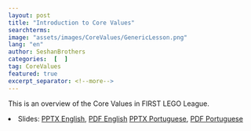 ```yaml
---
layout: post
title: "Introduction to Core Values"
searchterms:
image: "assets/images/CoreValues/GenericLesson.png"
lang: "en"
author: SeshanBrothers
categories:  [  ]
tag: CoreValues
featured: true
excerpt_separator: <!--more-->
---
```

 This is an overview of the Core Values in FIRST LEGO League.
 <!--more-->

 <li class="ng-binding">Slides:
 <a href="/translations/en-us/CoreValues/IntroductiontoCV.pptx">PPTX English</a>,
 <a href="/translations/en-us/CoreValues/IntroductiontoCV.pdf">PDF English</a>
 <a href="/translations/pt/CoreValues/Introdução aos Core Values.pptx">PPTX Portuguese</a>,
 <a href="/translations/pt/CoreValues/Introdução aos Core Values.pdf">PDF Portuguese</a>
 </li>
